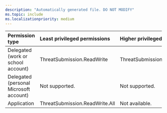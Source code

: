 ```yaml
---
description: "Automatically generated file. DO NOT MODIFY"
ms.topic: include
ms.localizationpriority: medium
---
```


|Permission type|Least privileged permissions|Higher privileged permissions|
|:---|:---|:---|
|Delegated (work or school account)|ThreatSubmission.ReadWrite|ThreatSubmission.ReadWrite.All|
|Delegated (personal Microsoft account)|Not supported.|Not supported.|
|Application|ThreatSubmission.ReadWrite.All|Not available.|

